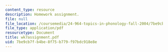 ```yaml
---
content_type: resource
description: Homework assignment.
file: null
file_location: /coursemedia/24-964-topics-in-phonology-fall-2004/7be9cb7fb4be8f75b779f97bdc918e8e_wk7assignment.pdf
file_type: application/pdf
resourcetype: Document
title: wk7assignment.pdf
uid: 7be9cb7f-b4be-8f75-b779-f97bdc918e8e
---
```

